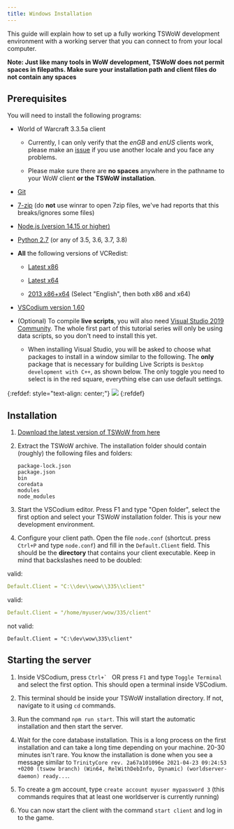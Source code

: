 ```yaml
---
title: Windows Installation
---
```


This guide will explain how to set up a fully working TSWoW development environment with a working server that you can connect to from your local computer.

**Note: Just like many tools in WoW development, TSWoW does not permit spaces in filepaths. Make sure your installation path and client files do not contain any spaces**

## Prerequisites

You will need to install the following programs:

- World of Warcraft 3.3.5a client

    - Currently, I can only verify that the _enGB_ and _enUS_ clients work, please make an [issue](https://github.com/tswow/tswow/issues) if you use another locale and you face any problems.

    - Please make sure there are **no spaces** anywhere in the pathname to your WoW client **or the TSWoW installation**.

- [Git](https://github.com/git-for-windows/git/releases/download/v2.30.0.windows.1/Git-2.30.0-64-bit.exe)

- [7-zip](https://www.7-zip.org/a/7z1900-x64.exe) (do **not** use winrar to open 7zip files, we've had reports that this breaks/ignores some files)

- [Node.js (version 14.15 or higher)](https://nodejs.org/dist/v14.15.1/node-v14.15.1-x64.msi)

- [Python 2.7](https://www.python.org/ftp/python/2.7.2/python-2.7.2.amd64.msi) (or any of 3.5, 3.6, 3.7, 3.8)

- **All** the following versions of VCRedist:

    - [Latest x86](https://aka.ms/vs/16/release/vc_redist.x86.exe)

    - [Latest x64](https://aka.ms/vs/16/release/vc_redist.x64.exe)

    - [2013 x86+x64](https://www.microsoft.com/en-us/download/details.aspx?id=40784) (Select "English", then both x86 and x64)

- [VSCodium version 1.60](https://github.com/VSCodium/vscodium/releases/download/1.55.2/VSCodiumSetup-x64-1.55.2.exe)

- (Optional) To compile **live scripts**, you will also need [Visual Studio 2019 Community](https://visualstudio.microsoft.com/downloads/). The whole first part of this tutorial series will only be using data scripts, so you don't need to install this yet.

    - <span>When installing Visual Studio, you will be asked to choose what packages to install in a window similar to the following. The **only** package that is necessary for building Live Scripts is `Desktop development with C++`, as shown below. The only toggle you need to select is in the red square, everything else can use default settings.</span>

{:refdef: style="text-align: center;"}
![](../vs-installer.png)
{:refdef}

## Installation

1. [Download the latest version of TSWoW from here](https://github.com/tswow/tswow/releases)

2. Extract the TSWoW archive. The installation folder should contain (roughly) the following files and folders:

    ```
    package-lock.json
    package.json
    bin
    coredata
    modules
    node_modules
    ```
3. Start the VSCodium editor. Press F1 and type "Open folder", select the first option and select your TSWoW installation folder. This is your new development environment.

4. Configure your client path. Open the file `node.conf` (shortcut. press `Ctrl+P` and type `node.conf`) and fill in the `Default.Client` field. This should be the **directory** that contains your client executable. Keep in mind that backslashes need to be doubled:

valid:
```yaml
Default.Client = "C:\\dev\\wow\\335\\client"
```

valid:
```yaml
Default.Client = "/home/myuser/wow/335/client"
```

not valid:
```
Default.Client = "C:\dev\wow\335\client"
```

## Starting the server

1. Inside VSCodium, press ``Ctrl+` `` OR press `F1` and type `Toggle Terminal` and select the first option. This should open a terminal inside VSCodium.

2. This terminal should be inside your TSWoW installation directory. If not, navigate to it using `cd` commands.

3. Run the command `npm run start`. This will start the automatic installation and then start the server.

4. Wait for the core database installation. This is a long process on the first installation and can take a long time depending on your machine. 20-30 minutes isn't rare. You know the installation is done when you see a message similar to `TrinityCore rev. 2a67a101096e 2021-04-23 09:24:53 +0200 (tswow branch) (Win64, RelWithDebInfo, Dynamic) (worldserver-daemon) ready...`.

5. To create a gm account, type `create account myuser mypassword 3` (this commands requires that at least one worldserver is currently running)

6. You can now start the client with the command `start client` and log in to the game.
